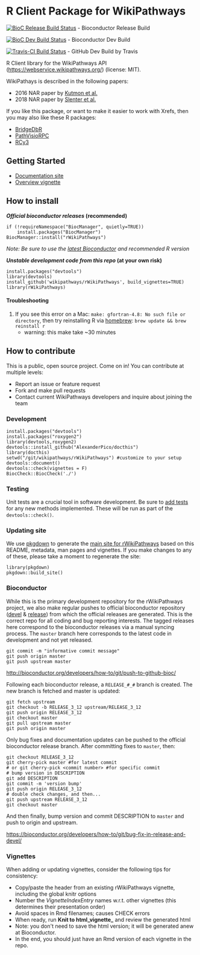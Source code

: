 # R Client Package for WikiPathways
[![BioC Release Build Status](http://bioconductor.org/shields/build/release/bioc/rWikiPathways.svg)](http://bioconductor.org/checkResults/release/bioc-LATEST/rWikiPathways/) - Bioconductor Release Build

[![BioC Dev Build Status](http://bioconductor.org/shields/build/devel/bioc/rWikiPathways.svg)](http://bioconductor.org/checkResults/devel/bioc-LATEST/rWikiPathways/) - Bioconductor Dev Build

[![Travis-CI Build Status](https://travis-ci.org/wikipathways/rWikiPathways.svg?branch=master)](https://travis-ci.org/wikipathways/rWikiPathways) - GitHub Dev Build by Travis

R Client library for the WikiPathways API (https://webservice.wikipathways.org/) (license: MIT).

WikiPathays is described in the following papers:
* 2016 NAR paper by [Kutmon et al.](https://doi.org/10.1093/nar/gkv1024)
* 2018 NAR paper by [Slenter et al.](https://doi.or/10.1093/nar/gkx1064)

If you like this package, or want to make it easier to work with Xrefs, then
you may also like these R packages:

* [BridgeDbR](https://github.com/BiGCAT-UM/bridgedb-r)
* [PathVisioRPC](http://projects.bigcat.unimaas.nl/pathvisiorpc/)
* [RCy3](https://github.com/cytoscape/RCy3)

## Getting Started
* [Documentation site](https://wikipathways.github.io/rWikiPathways/index.html)
* [Overview vignette](articles/Overview.html)

## How to install
**_Official bioconductor releases_ (recommended)**
```
if (!requireNamespace("BiocManager", quietly=TRUE))
    install.packages("BiocManager")
BiocManager::install("rWikiPathways")
```
*Note: Be sure to use the [latest Bioconductor](https://www.bioconductor.org/install/) and recommended R version* 

**_Unstable development code from this repo_ (at your own risk)**
```
install.packages("devtools")
library(devtools)
install_github('wikipathways/rWikiPathways', build_vignettes=TRUE)
library(rWikiPathways)
```
#### Troubleshooting
1. If you see this error on a Mac: ```make: gfortran-4.8: No such file or directory```, then try reinstalling R via [homebrew](https://brew.sh/): ```brew update && brew reinstall r```
   * warning: this make take ~30 minutes

## How to contribute
This is a public, open source project. Come on in! You can contribute at multiple levels:

* Report an issue or feature request
* Fork and make pull requests
* Contact current WikiPathways developers and inquire about joining the team

### Development
```
install.packages("devtools")
install.packages("roxygen2") 
library(devtools,roxygen2)
devtools::install_github("AlexanderPico/docthis")
library(docthis)
setwd("/git/wikipathways/rWikiPathways") #customize to your setup
devtools::document()
devtools::check(vignettes = F)
BiocCheck::BiocCheck('./')
```

### Testing
Unit tests are a crucial tool in software development. Be sure to [add tests](tests/testthat) for any new methods implemented. These will be run as part of the `devtools::check()`. 

### Updating site
We use [pkgdown](https://pkgdown.r-lib.org/) to generate the [main site for rWikiPathways](https://wikipathways.github.io/rWikiPathways/index.html) based on this README, metadata, man pages and vignettes. If you make changes to any of these, please take a moment to regenerate the site:
```
library(pkgdown)
pkgdown::build_site()
```

### Bioconductor
While this is the primary development repository for the rWikiPathways project, we also make regular pushes to official bioconductor repository ([devel](http://bioconductor.org/packages/devel/bioc/html/rWikiPathways.html) & [release](http://bioconductor.org/packages/release/bioc/html/rWikiPathways.html)) from which the official releases are generated. This is the correct repo for all coding and bug reporting interests. The tagged releases here correspond to the bioconductor releases via a manual syncing process. The `master` branch here corresponds to the latest code in development and not yet released. 

```
git commit -m "informative commit message"
git push origin master
git push upstream master
```
http://bioconductor.org/developers/how-to/git/push-to-github-bioc/

Following each bioconductor release, a `RELEASE_#_#` branch is created. The new branch is fetched and master is updated:

```
git fetch upstream
git checkout -b RELEASE_3_12 upstream/RELEASE_3_12
git push origin RELEASE_3_12
git checkout master
git pull upstream master
git push origin master
```

Only bug fixes and documentation updates can be pushed to the official bioconductor release branch. After committing fixes to `master`, then:

```
git checkout RELEASE_3_12
git cherry-pick master #for latest commit
# or git cherry-pick <commit number> #for specific commit
# bump version in DESCRIPTION
git add DESCRIPTION
git commit -m 'version bump'
git push origin RELEASE_3_12
# double check changes, and then...
git push upstream RELEASE_3_12
git checkout master
```

And then finally, bump version and commit DESCRIPTION to `master` and push to origin and upstream.

https://bioconductor.org/developers/how-to/git/bug-fix-in-release-and-devel/

### Vignettes
When adding or updating vignettes, consider the following tips for consistency:
* Copy/paste the header from an existing rWikiPathways vignette, including the global knitr options
* Number the *VignetteIndexEntry* names w.r.t. other vignettes (this determines their presentation order)
* Avoid spaces in Rmd filenames; causes CHECK errors
* When ready, run **Knit to html_vignette_** and review the generated html
* Note: you don't need to save the html version; it will be generated anew at Bioconductor.
* In the end, you should just have an Rmd version of each vignette in the repo.

